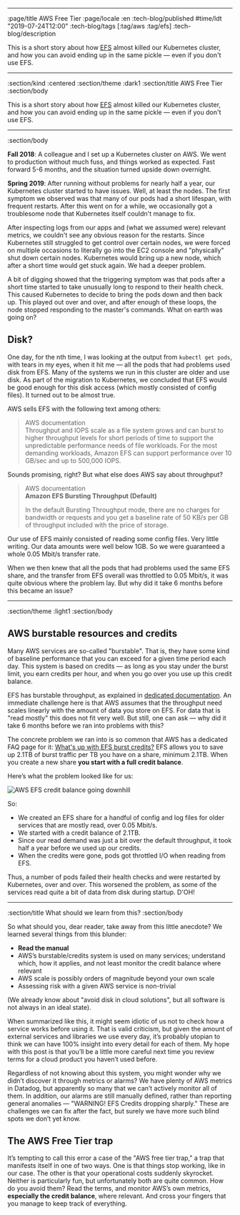 --------------------------------------------------------------------------------
:page/title AWS Free Tier
:page/locale :en
:tech-blog/published #time/ldt "2019-07-24T12:00"
:tech-blog/tags [:tag/aws :tag/efs]
:tech-blog/description

This is a short story about how [EFS](https://aws.amazon.com/efs/) almost
killed our Kubernetes cluster, and how you can avoid ending up in the same
pickle — even if you don't use EFS.

--------------------------------------------------------------------------------
:section/kind :centered
:section/theme :dark1
:section/title AWS Free Tier
:section/body

This is a short story about how [EFS](https://aws.amazon.com/efs/) almost
killed our Kubernetes cluster, and how you can avoid ending up in the same
pickle — even if you don't use EFS.

--------------------------------------------------------------------------------
:section/body

**Fall 2018**: A colleague and I set up a Kubernetes cluster on AWS. We went
to production without much fuss, and things worked as expected. Fast forward
5-6 months, and the situation turned upside down overnight.

**Spring 2019**: After running without problems for nearly half a year, our
Kubernetes cluster started to have issues. Well, at least the nodes. The first
symptom we observed was that many of our pods had a short lifespan, with
frequent restarts. After this went on for a while, we occasionally got a
troublesome node that Kubernetes itself couldn't manage to fix.

After inspecting logs from our apps and (what we assumed were) relevant
metrics, we couldn't see any obvious reason for the restarts. Since Kubernetes
still struggled to get control over certain nodes, we were forced on multiple
occasions to literally go into the EC2 console and "physically" shut down
certain nodes. Kubernetes would bring up a new node, which after a short time
would get stuck again. We had a deeper problem.

A bit of digging showed that the triggering symptom was that pods after a short
time started to take unusually long to respond to their health check. This
caused Kubernetes to decide to bring the pods down and then back up. This
played out over and over, and after enough of these loops, the node stopped
responding to the master's commands. What on earth was going on?

## Disk?

One day, for the nth time, I was looking at the output from `kubectl get pods`,
with tears in my eyes, when it hit me — all the pods that had problems used disk
from EFS. Many of the systems we run in this cluster are older and use disk.
As part of the migration to Kubernetes, we concluded that EFS would be good
enough for this disk access (which mostly consisted of config files). It
turned out to be almost true.

AWS sells EFS with the following text among others:

<blockquote class="bq text-content">
  <div class="bq-source">AWS documentation</div>
  <div class="bq-quote">
Throughput and IOPS scale as a file system grows and can burst to higher
throughput levels for short periods of time to support the unpredictable
performance needs of file workloads. For the most demanding workloads, Amazon
EFS can support performance over 10 GB/sec and up to 500,000 IOPS.
  </div>
</blockquote>

Sounds promising, right? But what else does AWS say about throughput?

<blockquote class="bq text-content">
  <div class="bq-source">AWS documentation</div>
  <div class="bq-quote">
<strong>Amazon EFS Bursting Throughput (Default)</strong>

In the default Bursting Throughput mode, there are no charges for bandwidth or
requests and you get a baseline rate of 50 KB/s per GB of throughput included
with the price of storage.
  </div>
</blockquote>

Our use of EFS mainly consisted of reading some config files. Very little
writing. Our data amounts were well below 1GB. So we were guaranteed a whole
0.05 Mbit/s transfer rate.

When we then knew that all the pods that had problems used the same EFS share,
and the transfer from EFS overall was throttled to 0.05 Mbit/s, it was quite
obvious where the problem lay. But why did it take 6 months before this became
an issue?

--------------------------------------------------------------------------------
:section/theme :light1
:section/body

## AWS burstable resources and credits

Many AWS services are so-called "burstable". That is, they have some kind of
baseline performance that you can exceed for a given time period each day. This
system is based on credits — as long as you stay under the burst limit, you
earn credits per hour, and when you go over you use up this credit balance.

EFS has burstable throughput, as explained in [dedicated
documentation](https://docs.aws.amazon.com/efs/latest/ug/performance.html#throughput-modes).
An immediate challenge here is that AWS assumes that the throughput need scales
linearly with the amount of data you store on EFS. For data that is "read mostly"
this does not fit very well. But still, one can ask — why did it take 6 months
before we ran into problems with this?

The concrete problem we ran into is so common that AWS has a dedicated FAQ page
for it: [What's up with EFS burst
credits?](https://aws.amazon.com/premiumsupport/knowledge-center/efs-burst-credits/)
EFS allows you to save up 2.1TB of burst traffic per TB you have on a share,
minimum 2.1TB. When you create a new share **you start with a full credit
balance**.

Here’s what the problem looked like for us:

![AWS EFS credit balance going downhill](/images/burst.png)

So:

- We created an EFS share for a handful of config and log files for older
  services that are mostly read, over 0.05 Mbit/s.
- We started with a credit balance of 2.1TB.
- Since our read demand was just a bit over the default throughput, it took half
  a year before we used up our credits.
- When the credits were gone, pods got throttled I/O when reading from EFS.

Thus, a number of pods failed their health checks and were restarted by
Kubernetes, over and over. This worsened the problem, as some of the services
read quite a bit of data from disk during startup. D'OH!

--------------------------------------------------------------------------------
:section/title What should we learn from this?
:section/body

So what should you, dear reader, take away from this little anecdote? We learned
several things from this blunder:

- **Read the manual**
- AWS’s burstable/credits system is used on many services; understand which,
  how it applies, and not least monitor the credit balance where relevant
- AWS scale is possibly orders of magnitude beyond your own scale
- Assessing risk with a given AWS service is non-trivial

(We already know about "avoid disk in cloud solutions", but all software is not
always in an ideal state).

When summarized like this, it might seem idiotic of us not to check how a
service works before using it. That is valid criticism, but given the amount
of external services and libraries we use every day, it’s probably utopian to
think we can have 100% insight into every detail for each of them. My hope
with this post is that you’ll be a little more careful next time you review
terms for a cloud product you haven’t used before.

Regardless of not knowing about this system, you might wonder why we didn’t
discover it through metrics or alarms? We have plenty of AWS metrics in Datadog,
but apparently so many that we can’t actively monitor all of them. In addition,
our alarms are still manually defined, rather than reporting general anomalies
— "WARNING! EFS Credits dropping sharply." These are challenges we can fix
after the fact, but surely we have more such blind spots we don’t yet know.

## The AWS Free Tier trap

It’s tempting to call this error a case of the "AWS free tier trap," a trap that
manifests itself in one of two ways. One is that things stop working, like in our
case. The other is that your operational costs suddenly skyrocket. Neither is
particularly fun, but unfortunately both are quite common. How do you avoid
them? Read the terms, and monitor AWS’s own metrics, **especially the credit
balance**, where relevant. And cross your fingers that you manage to keep track
of everything.
